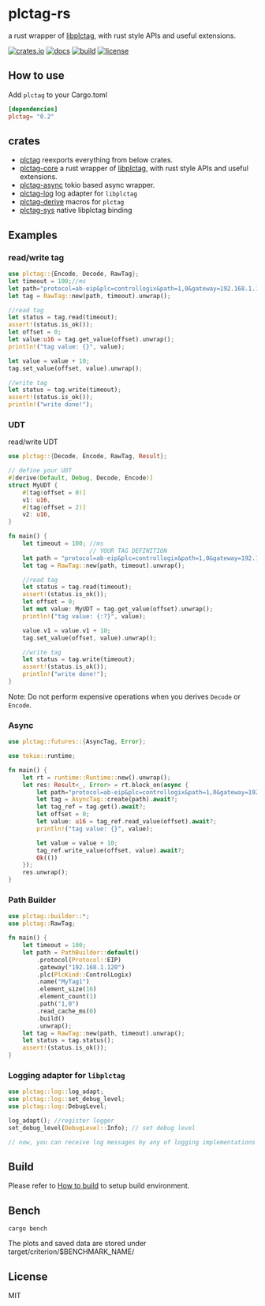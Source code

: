 # plctag-rs

a rust wrapper of [libplctag](https://github.com/libplctag/libplctag), with rust style APIs and useful extensions.

[![crates.io](https://img.shields.io/crates/v/plctag.svg)](https://crates.io/crates/plctag)
[![docs](https://docs.rs/plctag/badge.svg)](https://docs.rs/plctag)
[![build](https://github.com/joylei/plctag-rs/workflows/build/badge.svg?branch=master)](https://github.com/joylei/plctag-rs/actions?query=workflow%3A%22build%22)
[![license](https://img.shields.io/crates/l/plctag.svg)](https://github.com/joylei/plctag-rs/blob/master/LICENSE)

## How to use

Add `plctag` to your Cargo.toml

```toml
[dependencies]
plctag= "0.2"
```

## crates

- [plctag](https://crates.io/crates/plctag) reexports everything from below crates.
- [plctag-core](https://crates.io/crates/plctag-core) a rust wrapper of [libplctag](https://github.com/libplctag/libplctag), with rust style APIs and useful extensions.
- [plctag-async](https://crates.io/crates/plctag-async) tokio based async wrapper.
- [plctag-log](https://crates.io/crates/plctag-log) log adapter for `libplctag`
- [plctag-derive](https://crates.io/crates/plctag-derive) macros for `plctag`
- [plctag-sys](https://crates.io/crates/plctag-sys) native libplctag binding

## Examples

### read/write tag

```rust
use plctag::{Encode, Decode, RawTag};
let timeout = 100;//ms
let path="protocol=ab-eip&plc=controllogix&path=1,0&gateway=192.168.1.120&name=MyTag1&elem_count=1&elem_size=16";// YOUR TAG DEFINITION
let tag = RawTag::new(path, timeout).unwrap();

//read tag
let status = tag.read(timeout);
assert!(status.is_ok());
let offset = 0;
let value:u16 = tag.get_value(offset).unwrap();
println!("tag value: {}", value);

let value = value + 10;
tag.set_value(offset, value).unwrap();

//write tag
let status = tag.write(timeout);
assert!(status.is_ok());
println!("write done!");
```

### UDT

read/write UDT

```rust
use plctag::{Decode, Encode, RawTag, Result};

// define your UDT
#[derive(Default, Debug, Decode, Encode)]
struct MyUDT {
    #[tag(offset = 0)]
    v1: u16,
    #[tag(offset = 2)]
    v2: u16,
}

fn main() {
    let timeout = 100; //ms
                       // YOUR TAG DEFINITION
    let path = "protocol=ab-eip&plc=controllogix&path=1,0&gateway=192.168.1.120&name=MyTag2&elem_count=2&elem_size=16";
    let tag = RawTag::new(path, timeout).unwrap();

    //read tag
    let status = tag.read(timeout);
    assert!(status.is_ok());
    let offset = 0;
    let mut value: MyUDT = tag.get_value(offset).unwrap();
    println!("tag value: {:?}", value);

    value.v1 = value.v1 + 10;
    tag.set_value(offset, value).unwrap();

    //write tag
    let status = tag.write(timeout);
    assert!(status.is_ok());
    println!("write done!");
}
```

Note:
Do not perform expensive operations when you derives `Decode` or `Encode`.

### Async

```rust
use plctag::futures::{AsyncTag, Error};

use tokio::runtime;

fn main() {
    let rt = runtime::Runtime::new().unwrap();
    let res: Result<_, Error> = rt.block_on(async {
        let path="protocol=ab-eip&plc=controllogix&path=1,0&gateway=192.168.1.120&name=MyTag1&elem_count=1&elem_size=16"; // YOUR TAG DEFINITION
        let tag = AsyncTag::create(path).await?;
        let tag_ref = tag.get().await?;
        let offset = 0;
        let value: u16 = tag_ref.read_value(offset).await?;
        println!("tag value: {}", value);

        let value = value + 10;
        tag_ref.write_value(offset, value).await?;
        Ok(())
    });
    res.unwrap();
}

```

### Path Builder

```rust
use plctag::builder::*;
use plctag::RawTag;

fn main() {
    let timeout = 100;
    let path = PathBuilder::default()
        .protocol(Protocol::EIP)
        .gateway("192.168.1.120")
        .plc(PlcKind::ControlLogix)
        .name("MyTag1")
        .element_size(16)
        .element_count(1)
        .path("1,0")
        .read_cache_ms(0)
        .build()
        .unwrap();
    let tag = RawTag::new(path, timeout).unwrap();
    let status = tag.status();
    assert!(status.is_ok());
}

```

### Logging adapter for `libplctag`

```rust
use plctag::log::log_adapt;
use plctag::log::set_debug_level;
use plctag::log::DebugLevel;

log_adapt(); //register logger
set_debug_level(DebugLevel::Info); // set debug level

// now, you can receive log messages by any of logging implementations of crate `log`

```

## Build

Please refer to [How to build](https://github.com/Joylei/plctag-rs/tree/master/crates/sys#build) to setup build environment.

## Bench

```shell
cargo bench
```

The plots and saved data are stored under target/criterion/$BENCHMARK_NAME/

## License

MIT
